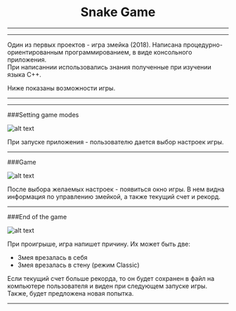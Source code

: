 <center><h1>
Snake Game
</h1></center>

---
---

Один из первых проектов - игра змейка (2018). 
Написана процедурно-ориентированным программированием, в виде консольного приложения.
<br>При написаннии использовались знания полученные при изучении языка С++.


Ниже показаны возможности игры.

---
---
###Setting game modes

![alt text](
https://i.ibb.co/Xj4jzW4/1.jpg
"Setup")


При запуске приложения - пользователю дается выбор настроек игры.


---

###Game

![alt text](
https://i.ibb.co/jfbpQdq/2.jpg
"Game")


После выбора желаемых настроек - появиться окно игры. 
В нем видна информация по управлению змейкой, а также текущий счет и рекорд.

---
###End of the game

![alt text](
https://i.ibb.co/9yhW1gy/3.jpg
"Game")


При проигрыше, игра напишет причину. 
Их может быть две:

+ Змея врезалась в себя
+ Змея врезалась в стену (режим Classic)

Если текущий счет больше рекорда, то он будет сохранен в файл на компьютере пользователя и виден при следующем запуске игры.<br>
Также, будет предложена новая попытка.

---